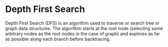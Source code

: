 # Depth First Search
Depth First Search (DFS) is an algorithm used to traverse or search tree or graph data structures. The algorithm starts at the root node (selecting some arbitrary nodes as the root nodes in the case of graph) and explores as far as possible along each branch before backtracing.
